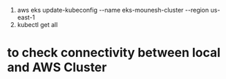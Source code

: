 1. aws eks update-kubeconfig --name eks-mounesh-cluster --region us-east-1
2. kubectl get all
# to check connectivity between local and AWS Cluster

